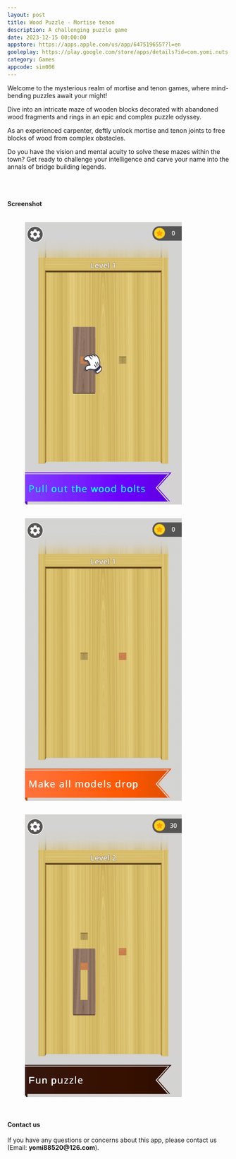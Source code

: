 ```yaml
---
layout: post
title: Wood Puzzle - Mortise tenon
description: A challenging puzzle game
date: 2023-12-15 00:00:00
appstore: https://apps.apple.com/us/app/6475196557?l=en
gooleplay: https://play.google.com/store/apps/details?id=com.yomi.nuts.bolts
category: Games
appcode: sim006
---
```


Welcome to the mysterious realm of mortise and tenon games, where mind-bending puzzles await your might!

Dive into an intricate maze of wooden blocks decorated with abandoned wood fragments and rings in an epic and complex puzzle odyssey.

As an experienced carpenter, deftly unlock mortise and tenon joints to free blocks of wood from complex obstacles.

Do you have the vision and mental acuity to solve these mazes within the town? Get ready to challenge your intelligence and carve your name into the annals of bridge building legends.

<br>
<br>

#### Screenshot

<style>
    figure {
        display: inline-block;
        margin-top: 1em;
        margin-bottom: 1em;
        margin-left: 40px;
        margin-right: 40px;
    }
</style>


<figure>
<img src="images\ss\sim006\1.png" width="356" height="640">
</figure>
<figure>
<img src="images\ss\sim006\2.png" width="356" height="640">
</figure>
<figure>
<img src="images\ss\sim006\3.png" width="356" height="640">
</figure>

<br>
<br>

#### Contact us

If you have any questions or concerns about this app, please contact us (Email:  __yomi88520@126.com__).


<br>
<br>
<br>
<br>

